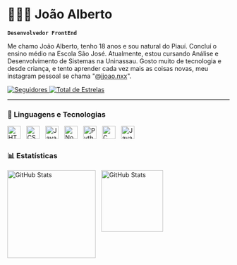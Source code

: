 # 👩🏻‍💻 João Alberto

**`Desenvolvedor FrontEnd`**

Me chamo João Alberto, tenho 18 anos e sou natural do Piauí. Concluí o ensino médio na Escola São José. Atualmente, estou cursando Análise e Desenvolvimento de Sistemas na Uninassau. Gosto muito de tecnologia e desde criança, e tento aprender cada vez mais as coisas novas, meu instagram pessoal se chama "[@jjoao.nxx](https://www.instagram.com/jjoao.nxx/)".

<p align="left">
    <a href="https://github.com/jjoaonxx?tab=followers">
        <img 
        alt="Seguidores" 
        title="Siga-me no GitHub" 
        src="https://custom-icon-badges.demolab.com/github/followers/jjoaonxx?color=236ad3&labelColor=1155ba&style=for-the-badge&logo=github&label=Seguidores&logoColor=white"/>
        </a>
      <a href="https://github.com/jjoaonxx?tab=repositories&sort=stargazers">
        <img 
        alt="Total de Estrelas" 
        title="Total de estrelas no GitHub" 
        src="https://custom-icon-badges.demolab.com/github/stars/jjoaonxx?color=55960c&style=for-the-badge&labelColor=488207&logo=star"/>
        </a>
</p>

---

### 🤖 Linguagens e Tecnologias

<img 
    align="left" 
    alt="HTML"
    title="HTML" 
    width="30px" 
    style="padding-right: 10px;" 
    src="https://cdn.jsdelivr.net/gh/devicons/devicon@latest/icons/html5/html5-original.svg" 
/>
<img 
    align="left" 
    alt="CSS" 
    title="CSS"
    width="30px" 
    style="padding-right: 10px;" 
    src="https://cdn.jsdelivr.net/gh/devicons/devicon@latest/icons/css3/css3-original.svg" 
/>
<img 
    align="left" 
    alt="JavaScript" 
    title="JavaScript"
    width="30px" 
    style="padding-right: 10px;" 
    src="https://cdn.jsdelivr.net/gh/devicons/devicon@latest/icons/javascript/javascript-original.svg" 
/>
<img 
    align="left" 
    alt="Node Js"
    title="Node Js" 
    width="30px" 
    style="padding-right: 10px;" 
    src="https://cdn.jsdelivr.net/gh/devicons/devicon@latest/icons/nodejs/nodejs-original.svg" 
/>
<img 
    align="left" 
    alt="Python" 
    title="Python"
    width="30px" 
    style="padding-right: 10px;" 
    src="https://cdn.jsdelivr.net/gh/devicons/devicon@latest/icons/python/python-original.svg" 
/>
<img 
    align="left" 
    alt="C" 
    title="C"
    width="30px" 
    style="padding-right: 10px;" 
    src="https://cdn.jsdelivr.net/gh/devicons/devicon@latest/icons/c/c-original.svg" 
/>
<img 
    align="left" 
    alt="Java" 
    title="Java"
    width="30px" 
    style="padding-right: 10px;" 
    src="https://cdn.jsdelivr.net/gh/devicons/devicon@latest/icons/java/java-original.svg" 
/>

<br/>
<br/>

### 📊 Estatísticas

<p>
  <img 
    align="left" 
    alt="GitHub Stats" 
    height="200" 
    style="padding-right: 10px;" 
    src="https://github-readme-stats.vercel.app/api?username=jjoaonxx&show_icons=true&theme=tokyonight&include_all_commits=true&locale=pt-br" 
  />

<img 
      align="left" 
      alt="GitHub Stats" 
      height="140" 
      src="https://github-readme-stats.vercel.app/api/top-langs/?username=jjoaonxx&theme=tokyonight&layout=compact&custom_title=Tecnologias&langs_count=9" 
  />

</p>
